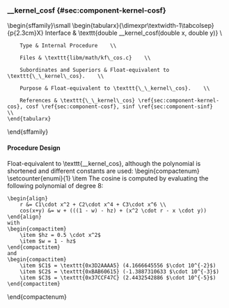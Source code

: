 ### \_\_kernel\_cosf {#sec:component-kernel-cosf}

\begin{sffamily}\small
	\begin{tabularx}{\dimexpr\textwidth-1\tabcolsep}{p{2.3cm}X}
		Interface       & \texttt{double \_\_kernel\_cosf(double x, double y)} \\ 
		
		Type & Internal Procedure    \\ 
		
		Files & \texttt{libm/math/kf\_cos.c}    \\ 
		
		Subordinates and Superiors & Float-equivalent to \texttt{\_\_kernel\_cos}.    \\ 
		
		Purpose & Float-equivalent to \texttt{\_\_kernel\_cos}.    \\ 
		
		References & \texttt{\_\_kernel\_cos} \ref{sec:component-kernel-cos}, cosf \ref{sec:component-cosf}, sinf \ref{sec:component-sinf}    \\ 
	\end{tabularx}
\end{sffamily}

#### Procedure Design

Float-equivalent to \texttt{\_\_kernel\_cos}, although the polynomial is shortened and different constants are used:
\begin{compactenum}
	\setcounter{enumi}{1}
	\item The cosine is computed by evaluating the following polynomial of degree 8:
	
	\begin{align}
		r &= C1\cdot x^2 + C2\cdot x^4 + C3\cdot x^6 \\
		cos(x+y) &= w + (((1 - w) - hz) + (x^2 \cdot r - x \cdot y))
	\end{align}
	with
	\begin{compactitem}
		\item $hz = 0.5 \cdot x^2$
		\item $w = 1 - hz$
	\end{compactitem}
	and 
	\begin{compactitem}
		\item $C1$ = \texttt{0x3D2AAAA5} (4.1666645556 $\cdot 10^{-2}$)
		\item $C2$ = \texttt{0xBAB60615} (-1.3887310633 $\cdot 10^{-3}$)
		\item $C3$ = \texttt{0x37CCF47C} (2.4432542886 $\cdot 10^{-5}$)
	\end{compactitem}
\end{compactenum}
